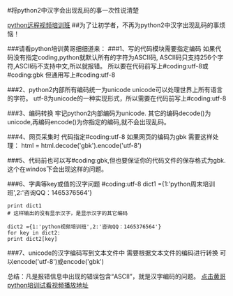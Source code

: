 #将python2中汉字会出现乱码的事一次性说清楚
	[python远程视频培训班](https://github.com/pythonpeixun/article/blob/master/index.md)
##为了让初学者，不再为python2中汉字出现乱码的事烦恼！

###请看python培训黄哥细细道来：
###1、写的代码模块需要指定编码
	如果代码没有指定coding,python就默认所有的字符为ASCII码,
	ASCII码只支持256个字符,ASCII码不支持中文,所以就报错。
	所以要在代码前写上#coding:utf-8或#coding:gbk
	但通用写上#coding:utf-8

###2、python2内部所有编码统一为unicode
	unicode可以处理世界上所有语言的字符。
	utf-8为unicode的一种实现形式，所以需要在代码前写上#coding:utf-8

###3、编码转换
	牢记python2内部编码为unicode.
	其它的编码decode()为unicode,再编码encode()为你指定的编码,就不会出现乱码。

###4、网页采集时
	代码指定#coding:utf-8
	如果网页的编码为gbk
	需要这样处理：
	html = html.decode('gbk').encode('utf-8')

###5、代码前也可以写#coding:gbk,但也要保证你的代码文件的保存格式为gbk.这个在windos下会出现这样的问题。

###6、字典等key或值的汉字问题
	#coding:utf-8
	dict1 ={1:'python周末培训班',2:'咨询QQ：1465376564'}

	print dict1
	# 这样输出的没有显示汉字，是显示汉字的其它编码

	dict2 ={1:'python视频培训班',2:'咨询QQ：1465376564'}
	for key in dict2:
	print dict2[key]

###7、unicode的汉字编码写到文本文件中
	需要根据文本文件的编码进行转换
	可以encode('utf-8')或encode('gbk')

总结：凡是报错信息中出现的错误包含“ASCII”，就是汉字编码的问题。
[点击黄哥python培训试看视频播放地址](https://github.com/pythonpeixun/article/blob/master/python_shiping.md)
